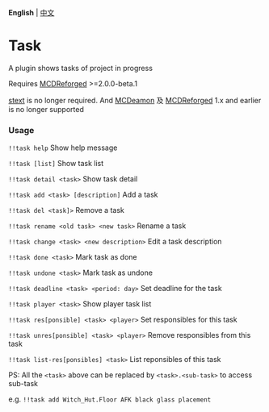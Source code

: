**English** | [中文](./README_cn.md)

# Task

A plugin shows tasks of project in progress

Requires [MCDReforged](https://github.com/Fallen-Breath/MCDReforged) >=2.0.0-beta.1

[stext](https://github.com/TISUnion/stext) is no longer required. And [MCDeamon](https://github.com/kafuuchino-desu/MCDaemon) 及 [MCDReforged](https://github.com/Fallen-Breath/MCDReforged) 1.x and earlier is no longer supported

### Usage

`!!task help` Show help message

`!!task [list]` Show task list

`!!task detail <task>` Show task detail

`!!task add <task> [description]` Add a task

`!!task del <task]>` Remove a task

`!!task rename <old task> <new task>` Rename a task

`!!task change <task> <new description>` Edit a task description 

`!!task done <task>` Mark task as done

`!!task undone <task>` Mark task as undone

`!!task deadline <task> <period: day>` Set deadline for the task

`!!task player <task>` Show player task list

`!!task res[ponsible] <task> <player>` Set responsibles for this task

`!!task unres[ponsible] <task> <player>` Remove responsibles from this task

`!!task list-res[ponsibles] <task>` List reponsibles of this task

PS: All the `<task>` above can be replaced by `<task>.<sub-task>` to access sub-task

e.g. `!!task add Witch_Hut.Floor AFK black glass placement`